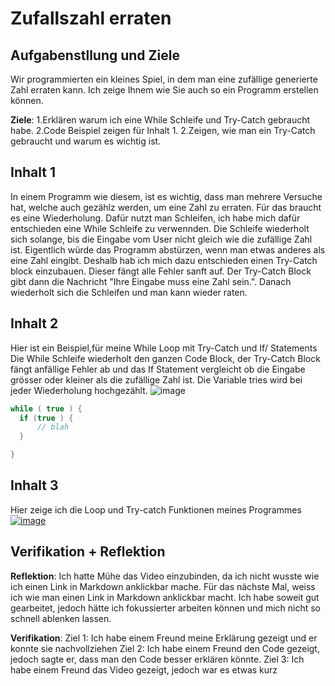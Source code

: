 # Zufallszahl erraten

## Aufgabenstllung und Ziele

Wir programmierten ein kleines Spiel, in dem man eine zufällige generierte Zahl erraten kann. Ich zeige Ihnem wie Sie auch so ein Programm erstellen können.

**Ziele**:
1.Erklären warum ich eine While Schleife und Try-Catch gebraucht habe.
2.Code Beispiel zeigen für Inhalt 1.
2.Zeigen, wie man ein Try-Catch gebraucht und warum es wichtig ist.


## Inhalt 1

In einem Programm wie diesem, ist es wichtig, dass man mehrere Versuche hat, welche auch gezählz werden, um eine Zahl zu erraten. Für das braucht es eine Wiederholung. Dafür nutzt man Schleifen, ich habe mich dafür entschieden eine While Schleife zu verwennden. Die Schleife wiederholt sich solange, bis die Eingabe vom User nicht gleich wie die zufällige Zahl ist. Eigentlich würde das Programm abstürzen, wenn man etwas anderes als eine Zahl eingibt. Deshalb hab ich mich dazu entschieden einen Try-Catch block einzubauen. Dieser fängt alle Fehler sanft auf. Der Try-Catch Block gibt dann die Nachricht "Ihre Eingabe muss eine Zahl sein.". Danach wiederholt sich die Schleifen und man kann wieder raten.

## Inhalt 2

Hier ist ein Beispiel,für meine While Loop mit Try-Catch und If/ Statements
Die While Schleife wiederholt den ganzen Code Block, der Try-Catch Block fängt anfällige Fehler ab und das If Statement vergleicht ob die Eingabe grösser oder kleiner als die zufällige Zahl ist. Die Variable tries wird bei jeder Wiederholung hochgezählt.
![image](https://user-images.githubusercontent.com/56117612/134316793-e29d5a4c-58b9-4b58-ad1d-7c0f46a9b651.png)


```csharp
while ( true ) {
  if (true ) {
      // blah
  }

}

```

## Inhalt 3

Hier zeige ich die Loop und Try-catch Funktionen meines Programmes
[![image](https://user-images.githubusercontent.com/56117612/134316793-e29d5a4c-58b9-4b58-ad1d-7c0f46a9b651.png)](https://www.youtube.com/watch?v=Zk6Aj0GUQiY)

## Verifikation + Reflektion 

**Reflektion**:
Ich hatte Mühe das Video einzubinden, da ich nicht wusste wie ich einen Link in Markdown anklickbar mache.
Für das nächste Mal, weiss ich wie man einen Link in Markdown anklickbar macht.
Ich habe soweit gut gearbeitet, jedoch hätte ich fokussierter arbeiten können und mich nicht so schnell ablenken lassen.

**Verifikation**:
Ziel 1: Ich habe einem Freund meine Erklärung gezeigt und er konnte sie nachvollziehen
Ziel 2: Ich habe einem Freund den Code gezeigt, jedoch sagte er, dass man den Code besser erklären könnte.
Ziel 3: Ich habe einem Freund das Video gezeigt, jedoch war es etwas kurz
